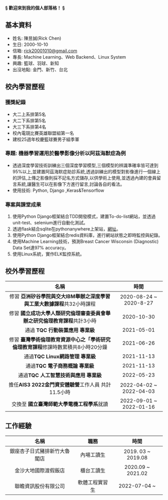 
**§ 歡迎來到我的個人部落格！ §**

## 基本資料
* 姓名: 陳昱誠(Rick Chen)
* 生日: 2000-10-10
* 信箱: rick20001010@gmail.com
* 專長: Machine Learning、Web Backend、Linux System
* 興趣: 籃球、羽球、新知
* 出沒地點: 金門、新竹、台北

## 校內學習歷程

### 獲獎紀錄
* 大二上系排第5名
* 大二下系排第5名
* 大三下系排第4名
* 校內電競比賽英雄聯盟組第一名
* 建校25週年校慶籃球賽男子組季軍

### 專題: 機器學習運用於醫學影像分析以阿茲海默症為例
* 透過深度學習技術訓練出三個深度學習模型,三個模型的辨識準確率皆可達到95%以上,並建置阿茲海默症助診系統,透過訓練出的模型對影像進行一個線上的評估,上傳之影像則採不記名方式儲存,以供學術上使用,並透過內建的會員留言系統,讓醫生可以在影像下方進行留言,討論各自的看法。 
* 使用技術: Python, Django ,Keras&Tensorflow 
### 專案與課堂成果
1. 使用Python Django框架結合TDD開發模式，建置To-do-list網站，並透過unit-test、selenium進行自動化測試。
2. 透過flask結合sqlite在pythonanywhere上架站，[網址](https://rick20001010.pythonanywhere.com/index)。
3. 使用Python Django框架結合redis資料庫，進行網站狀態之即時監控與紀錄。
4. 使用Machine Learning技術，預測Breast Cancer Wisconsin (Diagnostic) Data Set達97% accuracy。
5. 使用Linux系統，實作ELK監控系統。

## 校外學習歷程

|名稱 | 時間 |  
|:----: |:------:|
|修習 **亞洲矽谷學院與交大IBM舉辦之深度學習與工業大數據課程**共32小時課程  | 2020-08-24 ~ 2020-8-27 |
|修習 **國立成功大學人類研究倫理審查委員會舉辦之研究倫理教育課程**共計3小時 | 2020-10-30|
|通過 **TQC 行動裝置應用 專業級** |2021-05-01|
|修習 **臺灣學術倫理教育資源中心之「學術研究倫理教育課程**修課時數累積共8小時20分鐘  | 2021-06-26 |
|通過**TQC Linux網路管理 專業級** |2021-11-13 |
|通過**TQC 電子商務概論 專業級** | 2021-11-13 |
|通過**TQC 人工智慧技術與應用 專業級** | 2022-05-23 |
|擔任**AIS3 2022金門資安體驗營**工作人員 共計11.5小時| 2022-04-02 ~ 2022-04-03 |
|交換至 **國立臺灣師範大學電機工程學系**就讀 | 2022-09-01 ~ 2022-01-16 |

## 工作經驗

|名稱 | 職務|時間 |
|:----:|:----:|:----:|
|銀座杏子日式豬排新竹大魯閣店|內場工讀生| 2019. 03 ~ 2019.08|
|金沙大地國際渡假飯店|櫃台工讀生|2020.09 ~ 2021.02|
|聯瞻資訊股份有限公司| 軟體工程實習生| 2022-07-04 ~ |
